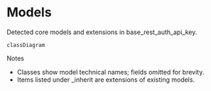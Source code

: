 # Models

Detected core models and extensions in base_rest_auth_api_key.

```mermaid
classDiagram
```

Notes
- Classes show model technical names; fields omitted for brevity.
- Items listed under _inherit are extensions of existing models.
